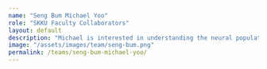 ```yaml
---
name: "Seng Bum Michael Yoo"
role: "SKKU Faculty Collaborators"
layout: default
description: "Michael is interested in understanding the neural population inferring the world when an agent is foraging/hunting in interactive and dynamic environments."
image: "/assets/images/team/seng-bum.png"
permalink: /teams/seng-bum-michael-yoo/
---
```

